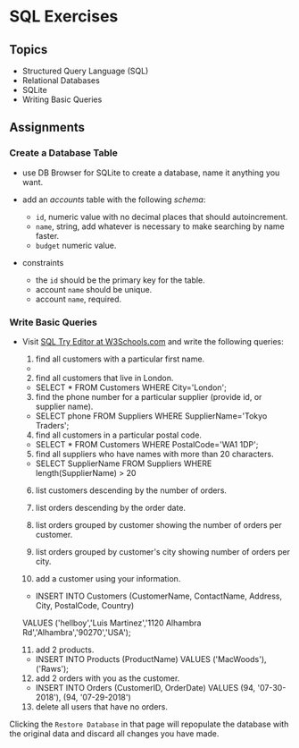 # SQL Exercises

## Topics

- Structured Query Language (SQL)
- Relational Databases
- SQLite
- Writing Basic Queries

## Assignments

### Create a Database Table

- use DB Browser for SQLite to create a database, name it anything you want.
- add an _accounts_ table with the following _schema_:

  - `id`, numeric value with no decimal places that should autoincrement.
  - `name`, string, add whatever is necessary to make searching by name faster.
  - `budget` numeric value.

- constraints
  - the `id` should be the primary key for the table.
  - account `name` should be unique.
  - account `name`, required.

### Write Basic Queries

- Visit [SQL Try Editor at W3Schools.com](https://www.w3schools.com/Sql/tryit.asp?filename=trysql_select_top) and write the following queries:
  1. find all customers with a particular first name.

  * 

  2. find all customers that live in London.

  * SELECT * FROM Customers WHERE City='London';

  3. find the phone number for a particular supplier (provide id, or supplier name).

  * SELECT phone FROM Suppliers WHERE SupplierName='Tokyo Traders';

  4. find all customers in a particular postal code.

  *  SELECT * FROM Customers WHERE PostalCode='WA1 1DP';


  5. find all suppliers who have names with more than 20 characters.

  *  SELECT SupplierName FROM Suppliers WHERE length(SupplierName) > 20

  6. list customers descending by the number of orders.

  7. list orders descending by the order date.

  8. list orders grouped by customer showing the number of orders per customer.

  9. list orders grouped by customer's city showing number of orders per city.

  10. add a customer using your information.

  * INSERT INTO Customers (CustomerName, ContactName, Address, City, PostalCode, Country)

  VALUES ('hellboy','Luis Martinez','1120 Alhambra Rd','Alhambra','90270','USA');

  11. add 2 products.

  * INSERT INTO Products (ProductName) VALUES ('MacWoods'), ('Raws');

  12. add 2 orders with you as the customer.

  * INSERT INTO Orders (CustomerID, OrderDate) VALUES (94, '07-30-2018'), (94, '07-29-2018')

  13. delete all users that have no orders.

Clicking the `Restore Database` in that page will repopulate the database with the original data and discard all changes you have made.

